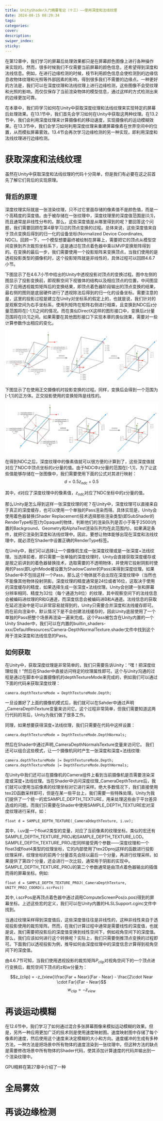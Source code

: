 ```yaml
---
title: UnityShader入门精要笔记（十三）——使用深度和法线纹理
date: 2024-08-15 08:29:34
tags:
categories:
cover:
description:
swiper_index:
sticky:
---
```



在第12章中，我们学习的屏幕后处理效果都只是在屏幕颜色图像上进行各种操作来实现的。然而，很多时候我们不仅需要当前屏幕的颜色信息，还希望得到深度和法线信息。例如，在进行边缘检测的时候，枝节利用颜色信息会使检测到的边缘信息收物体纹理和光照等外部因素的影响，得到很多我们不需要的边缘点。一种更好的方法是，我们可以在深度纹理和法线纹理上进行边缘检测，这些图像不会受纹理和光照的影响，而仅仅保存了当前渲染物体的模型信息，通过这样的方式检测出来的边缘更加可靠。

在本章中，我们将学习如何在Unity中获取深度纹理和法线纹理来实现特定的屏幕后处理效果。在13.1节中，我们首先会学习如何在Unity中获取这两种纹理。在13.2节中，我们会利用深度纹理来计算摄像机的移动速度，实现摄像机的运动模糊效果。在13.3节中，我们会学习如何利用深度纹理来重建屏幕像素在世界空间中的位置，从而模拟屏幕雾效。13.4节会再次学习边缘检测的另一种实现，即利用深度和法线纹理进行边缘检测。

# 获取深度和法线纹理

虽然在Unity中获取深度和法线纹理的代码十分简单，但是我们有必要在这之前首先了解它们背后的实现原理。

## 背后的原理

深度纹理实际就是一张渲染纹理，只不过它里面存储的像素值不是颜色值，而是一个高精度的深度值。由于被存储在一张纹理中，深度纹理里的深度值范围是[0,1]，而且通常是非线性分布的。那么，这些深度值是从哪里得到的呢？要回答这个问题，我们需要回顾在第4章学习过的顶点变换的过程。总体来说，这些深度值来自于顶点变换后得到的归一化的设备坐标(Normalized Device Coordinates, NDC)。回顾一下，一个模型想要最终被绘制在屏幕上，需要把它的顶点从模型空间变换到齐次裁剪坐标系下，这是通过在顶点着色器中乘以MVP变换矩阵得到的。在变换的最后一步，我们需要使用一个投影矩阵来变换顶点，当我们使用的是透视投影类型的摄像机时，这个投影矩阵就是非线性的，具体过程可以回顾4.6.7小节。

下图显示了在4.6.7小节中给出的Unity中透视投影对顶点的变换过程。图中左侧的图显示了投影变换前，即观察空间下视锥体的结构以及相应顶点的位置，中间图显示了应用透视裁剪矩阵后的变换结果，即顶点着色器阶段输出的顶点变换的结果，最右侧的图则是底层硬件进行了透视除法后得到的归一化的设备坐标。需要注意的是，这里的投影过程是建立在Unity对坐标系的假定上的，也就是说，我们针对的是观察空间为右手坐标系，使用列矩阵在矩阵右侧进行相乘，且变换到NDC后z分量范围将在[-1,1]之间的情况。而在类似DirectX这样的图形接口中，变换后z分量范围将在[0,1]之间。如果需要在其他图形接口下实现本章的类似效果，需要对一些计算参数作出相应的变化。

![](UnityShader入门精要笔记-13-使用深度和法线纹理/image.png)

下图显示了在使用正交摄像机时投影变换的过程。同样，变换后会得到一个范围为[-1,1]的正方体。正交投影使用的变换矩阵是线性的。

![](UnityShader入门精要笔记-13-使用深度和法线纹理/image-1.png)

在得到NDC之后，深度纹理中的像素值就可以很方便的计算到了，这些深度值就对应了NDC中顶点坐标的z分量的值。由于NDC中z分量的范围在[-1,1]，为了让这些值能够存储在一张图像中，我们需要使用下面的公式对其进行映射：
$$d = 0.5z_{ndc} + 0.5$$

其中，d对应了深度纹理中的像素值，$z_{ndc}$对应了NDC坐标中的z分量的值。

那么Unity是怎么得到这样一张深度纹理的呢？在Unity中，深度纹理可以直接来自于真正的深度缓存，也可以使用一个单独的Pass渲染而得。具体实现是，Unity会使用着色器替换(Shader Replacement)技术选择那些渲染类型(即SubShader的RenderType标签)为Opaque的物体，判断他们的渲染队列是否小于等于2500(内置的Background、Geometry和AlphaTest渲染队列均在此范围内)，如果满足条件，就把它渲染到深度和法线纹理中。因此，要想让物体能够出现在深度和法线纹理中，就必须在Shader中设置正确的RenderType标签。

在Unity中，我们可以选择让一个摄像机生成一张深度纹理或是一张深度+法线纹理。当选择前者，即只需要一张单独的深度纹理时，Unity会直接获取深度缓存或是按之前讲到的着色器替换技术，选取需要的不透明物体，并使用它投射阴影时使用的Pass(即LightMode被设置为ShadowCaster的Pass)来得到深度纹理。如果Shader中不包括这样一个Pass，那么这个物体就不会出现在深度纹理中（当然也不能像其他物体投射阴影。深度纹理的精度通常是24位或者16位，这取决于使用的深度缓存的精度，如果选择生成一张深度+法线纹理。Unity会创建一张和屏幕分辨率相同、精度为32位（每个通道为8位）的纹理，其中观察空间下的法线信息会被编码进纹理的R和G通道，而深度信息会被编码进B和A通道。法线信息的获取在延迟渲染中是可以非常容易就得到的，Unity只需要合并深度和法线缓存即可。而在前向渲染中，默认情况下是不会创建法线缓存的，因此Unity底层使用了一个单独的Pass把整个场景再渲染一遍来完成。这个Pass被包含在Unity内置的一个Unity Shader中，我们可以在内置的builtin_shaders-xxx/DefaultResources/Camera-DepthNormalTexture.shader文件中找到这个用于渲染深度和法线信息的Pass。

## 如何获取


在Unity中，获取深度纹理是非常简单的，我们只需要告诉Unity：“嘿！把深度纹理给我！”然后在Shader中直接访问特定的纹理属性即可。这个与Unity沟通的过程是通过在脚本中设置摄像机的depthTextureMode来完成的，例如我们可以通过下面的代码来获取深度纹理：

```
camera.depthTextureMode = DepthTextureMode.Depth;
```
一旦设置好了上面的摄像机模式后，我们就可以在Sahder中通过声明_CameraDepthTexture变量来访问它。这个过程非常简单，但我们需要知道这两行代码的背后，Unity为我们做了很多工作。

同理，如果想要获得深度+法线纹理，我们只需要在代码中这样设置：

```
camera.depthTextureMode = DepthTextureMode.DepthNormals;
```

然后在Shader中通过声明_CameraDepthNormalsTexture变量来访问它。
我们还可以组合这些模式，让一个摄像机同时产生一张深度和深度+法线纹理:

```
camera.depthTextureMode |= DepthTextureMode.Depth;
camera.depthTextureMode |= DepthTextureMode.DepthNormals;
```

在Unity中我们还可以在摄像机的Camera组件上看到当前摄像机是否需要渲染深度或深度+法线纹理。当在Shader中访问深度纹理_CameraDepthTexture后，我们就可以使用当前像素的纹理坐标对它进行采样。绝大多数情况下，我们直接使用tex2D函数采样即可，但是在某一些平台上，我们需要一些特殊处理。Unity为我们提供了一个统一的宏SAMPLE_DEPTH_TEXTURE，用来处理这些由于平台差异造成的问题。而我们只需要在Shader中使用SAMPLE_DEPTH_TEXTURE宏对深度纹理进行采样。如：
```
float d = SAMPLE_DEPTH_TEXTURE(_CameraDdepthTexture, i.uv);
```

其中，i.uv是一个float2类型的变量，对应了当前像素的纹理坐标。类似的宏还有SAMPLE_DEPTH_TEXTURE_PROJ和SAMPLE_DEPTH_TEXTURE_LOD。SAMPLE_DEPTH_TEXTURE_PROJ宏同样接受两个参数——深度纹理和一个float3或float4类型的纹理坐标，它的内部使用了tex2Dproj这样的函数进行投影纹理采样，纹理坐标的前两个分量首先会除以最后一个分量，再进行纹理采样。如果提供了第四个分量，还会进行一次比较，通常用于阴影的实现中。SAMPLE_DEPTH_TEXTURE_PROJ的第二个参数通常是由顶点着色器输出的插值而得的屏幕坐标。例如:
```
float d = SAMPLE_DEPTH_TEXTURE_PROJ(_CameraDepthTexture, UNITY_PROJ_COORD(i.scrPos))
```

其中, i.scrPos是再顶点着色器中通过调用ComputeScreenPos(o.pos)得到的屏幕坐标。上述这些宏的定义，我们可以在Unity内置的HLSLSupport.cginc文件中找到。

当通过纹理采样得到深度值后，这些深度值往往是非线性的，这种非线性来自于透视投影使用的裁剪矩阵。然而，在我们计算过程中通常是需要线性的深度值，也就是说，我们需要把投影后的深度值变换到线性空间下，例如视角空间下的深度值。那么，我们应该如何进行这个转换呢？实际上，我们只需要倒推顶点变换的过程即可。下面我们以透视投影为例，推导如何由深度纹理中的深度信息计算得到视角空间下的深度值。

由4.6.7节可知，当我们使用透视投影的裁剪矩阵$P_{clip}$对视角空间下的一个顶点进行变换后，裁剪空间下顶点的z和w分量为：

$$z_{clip} = -z_{view}\frac{Far + Near}{Far - Near} - \frac{2\cdot Near \cdot Far}{Far - Near}$$
$$w_{clip} = -z_{view}$$


# 再谈运动模糊

在12.6节中，我们学习了如何通过混合多张屏幕图像来模拟运动模糊的效果。但是，另外一种应用更加广泛的技术则是使用速度映射图。速度映射图中存储了每个像素的速度，然后使用这个速度来决定模糊的大小和方向。速度缓冲的生成有多种方法，一种方法是把场景中所有物体的速度渲染到一张纹理中。但这种方法的缺点是需要修改场景中所有物体的Shader代码，使其添加计算速度的代码并输出到一个渲染纹理中。

GPU精粹在第27章中介绍了一种


# 全局雾效

# 再谈边缘检测
